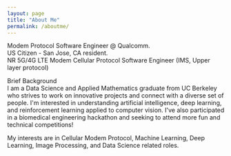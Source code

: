 ```yaml
---
layout: page
title: "About Me"
permalink: /aboutme/
---
```

Modem Protocol Software Engineer @ Qualcomm.  
US Citizen - San Jose, CA resident.  
NR 5G/4G LTE Modem Cellular Protocol Software Engineer (IMS, Upper layer protocol)  

Brief Background  
I am a Data Science and Applied Mathematics graduate from UC Berkeley who strives to work on innovative projects and connect with a diverse set of people. I'm interested in understanding artificial intelligence, deep learning, and reinforcement learning applied to computer vision. I've also participated in a biomedical engineering hackathon and seeking to attend more fun and technical competitions!

My interests are in Cellular Modem Protocol, Machine Learning, Deep Learning, Image Processing, and Data Science related roles.

<!-- Hi, I'm Henry Leou – a systems and software engineer with experience in Qualcomm's wireless division and a master's student at Georgia Tech. I specialize in embedded systems, cellular connectivity, and AI-based optimization.

Feel free to explore my projects and resume above. -->

